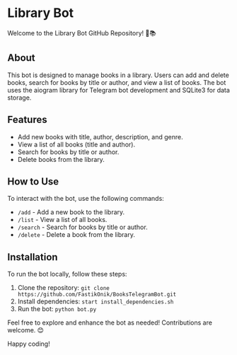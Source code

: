 # Library Bot

Welcome to the Library Bot GitHub Repository! 🤖📚

## About

This bot is designed to manage books in a library. Users can add and delete books, search for books by title or author, and view a list of books. The bot uses the aiogram library for Telegram bot development and SQLite3 for data storage.

## Features

- Add new books with title, author, description, and genre.
- View a list of all books (title and author).
- Search for books by title or author.
- Delete books from the library.

## How to Use

To interact with the bot, use the following commands:

- `/add` - Add a new book to the library.
- `/list` - View a list of all books.
- `/search` - Search for books by title or author.
- `/delete` - Delete a book from the library.

## Installation

To run the bot locally, follow these steps:

1. Clone the repository: `git clone https://github.com/FastikOnik/BooksTelegramBot.git`
2. Install dependencies: `start install_dependencies.sh`
3. Run the bot: `python bot.py`

Feel free to explore and enhance the bot as needed! Contributions are welcome. 😊

Happy coding!
